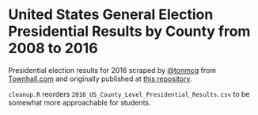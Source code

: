# United States General Election Presidential Results by County from 2008 to 2016

Presidential election results for 2016 scraped by [@tonmcg](https://github.com/tonmcg) from [Townhall.com](http://townhall.com/election/2016/president/) and originally published at [this repository](https://github.com/tonmcg/US_County_Level_Election_Results_08-16).

`cleanup.R` reorders `2016_US_County_Level_Presidential_Results.csv` to be somewhat more approachable for students.